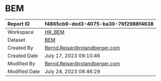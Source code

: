 



# BEM

|Report ID|f4865cb9-ded3-4075-ba30-76f2988f4638|
| :--- | :--- |
|Workspace|[HR_BEM](../Workspaces/HR_BEM.md)|
|Dataset|[BEM](../Datasets/BEM.md)|
|Created By|Bernd.Reiser@rolandberger.com|
|Created Date|July 17, 2023 09:10:46|
|Modified By|Bernd.Reiser@rolandberger.com|
|Modified Date|July 24, 2023 08:46:29|
